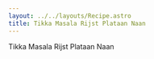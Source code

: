 ```yaml
---
layout: ../../layouts/Recipe.astro
title: Tikka Masala Rijst Plataan Naan
---
```

Tikka Masala Rijst Plataan Naan